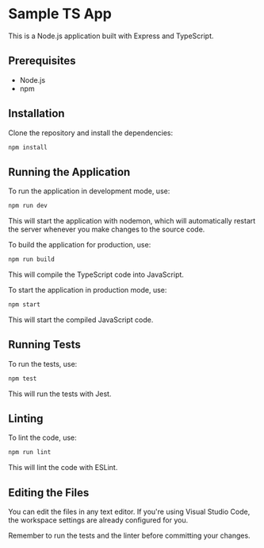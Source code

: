 # Sample TS App

This is a Node.js application built with Express and TypeScript.

## Prerequisites

- Node.js
- npm

## Installation

Clone the repository and install the dependencies:

```sh
npm install
```

## Running the Application

To run the application in development mode, use:

```sh
npm run dev
```

This will start the application with nodemon, which will automatically restart the server whenever you make changes to the source code.

To build the application for production, use:

```sh
npm run build
```

This will compile the TypeScript code into JavaScript.

To start the application in production mode, use:

```sh
npm start
```

This will start the compiled JavaScript code.

## Running Tests

To run the tests, use:

```sh
npm test
```

This will run the tests with Jest.

## Linting

To lint the code, use:

```sh
npm run lint
```

This will lint the code with ESLint.

## Editing the Files

You can edit the files in any text editor. If you're using Visual Studio Code, the workspace settings are already configured for you.

Remember to run the tests and the linter before committing your changes.

